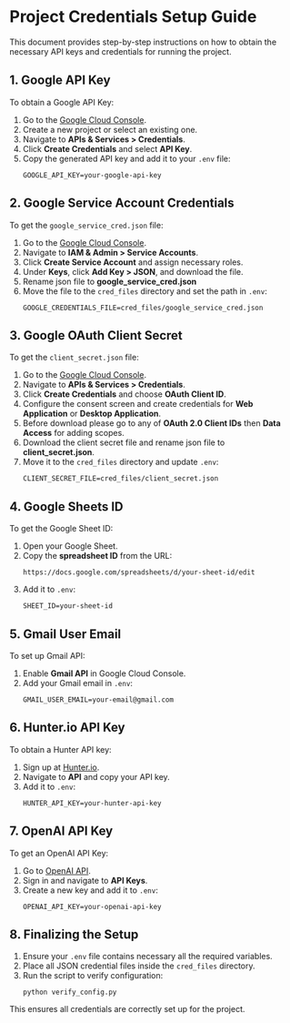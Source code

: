 # Project Credentials Setup Guide

This document provides step-by-step instructions on how to obtain the necessary API keys and credentials for running the project.

## 1. Google API Key
To obtain a Google API Key:
1. Go to the [Google Cloud Console](https://console.cloud.google.com/).
2. Create a new project or select an existing one.
3. Navigate to **APIs & Services > Credentials**.
4. Click **Create Credentials** and select **API Key**.
5. Copy the generated API key and add it to your `.env` file:
   ```
   GOOGLE_API_KEY=your-google-api-key
   ```

## 2. Google Service Account Credentials
To get the `google_service_cred.json` file:
1. Go to the [Google Cloud Console](https://console.cloud.google.com/).
2. Navigate to **IAM & Admin > Service Accounts**.
3. Click **Create Service Account** and assign necessary roles.
4. Under **Keys**, click **Add Key > JSON**, and download the file.
5. Rename json file to **google_service_cred.json**
6. Move the file to the `cred_files` directory and set the path in `.env`:
   ```
   GOOGLE_CREDENTIALS_FILE=cred_files/google_service_cred.json
   ```

## 3. Google OAuth Client Secret
To get the `client_secret.json` file:
1. Go to the [Google Cloud Console](https://console.cloud.google.com/).
2. Navigate to **APIs & Services > Credentials**.
3. Click **Create Credentials** and choose **OAuth Client ID**.
4. Configure the consent screen and create credentials for **Web Application** or **Desktop Application**.
5. Before download please go to any of **OAuth 2.0 Client IDs** then **Data Access** for adding scopes. 
5. Download the client secret file and rename json file to **client_secret.json**.
6. Move it to the `cred_files` directory and update `.env`:
   ```
   CLIENT_SECRET_FILE=cred_files/client_secret.json
   ```

## 4. Google Sheets ID
To get the Google Sheet ID:
1. Open your Google Sheet.
2. Copy the **spreadsheet ID** from the URL:
   ```
   https://docs.google.com/spreadsheets/d/your-sheet-id/edit
   ```
3. Add it to `.env`:
   ```
   SHEET_ID=your-sheet-id
   ```

## 5. Gmail User Email
To set up Gmail API:
1. Enable **Gmail API** in Google Cloud Console.
2. Add your Gmail email in `.env`:
   ```
   GMAIL_USER_EMAIL=your-email@gmail.com
   ```

## 6. Hunter.io API Key
To obtain a Hunter API key:
1. Sign up at [Hunter.io](https://hunter.io/).
2. Navigate to **API** and copy your API key.
3. Add it to `.env`:
   ```
   HUNTER_API_KEY=your-hunter-api-key
   ```

## 7. OpenAI API Key
To get an OpenAI API Key:
1. Go to [OpenAI API](https://platform.openai.com/signup/).
2. Sign in and navigate to **API Keys**.
3. Create a new key and add it to `.env`:
   ```
   OPENAI_API_KEY=your-openai-api-key
   ```
## 8. Finalizing the Setup
1. Ensure your `.env` file contains necessary all the required variables.
2. Place all JSON credential files inside the `cred_files` directory.
3. Run the script to verify configuration:
   ```
   python verify_config.py
   ```

This ensures all credentials are correctly set up for the project. 


